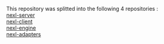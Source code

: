 This repository was splitted into the following 4 repositories :<br/>
[nexl-server](https://github.com/yevgeny-sergeyev/nexl-server)<br/>
[nexl-client](https://github.com/yevgeny-sergeyev/nexl-client)<br/>
[nexl-engine](https://github.com/yevgeny-sergeyev/nexl-engine)<br/>
[nexl-adapters](https://github.com/yevgeny-sergeyev/nexl-adapters)